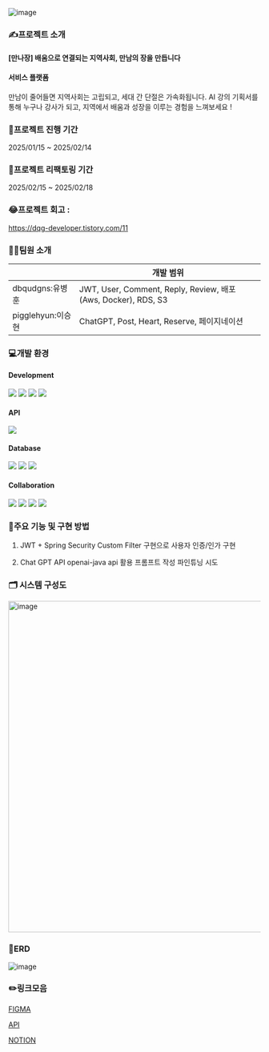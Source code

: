 ![image](https://github.com/user-attachments/assets/379a3840-eafc-4a02-acb8-42ca524c03ea)

### ✍프로젝트 소개
#### [만나장] 배움으로 연결되는 지역사회, 만남의 장을 만듭니다

####  서비스 플랫폼
만남이 줄어들면 지역사회는 고립되고, 세대 간 단절은 가속화됩니다. 
AI 강의 기획서를 통해 누구나 강사가 되고, 지역에서 배움과 성장을 이루는 경험을 느껴보세요 !

### 📅프로젝트 진행 기간 
2025/01/15 ~ 2025/02/14

### 💊프로젝트 리팩토링 기간
2025/02/15 ~ 2025/02/18

### 😂프로젝트 회고 : 
https://dqg-developer.tistory.com/11

### 👩‍💻팀원 소개

|  | 개발 범위 | 
| --- | --- | 
| dbqudgns:유병훈 | JWT, User, Comment, Reply, Review, 배포(Aws, Docker), RDS, S3   |
| pigglehyun:이승현 | ChatGPT, Post, Heart, Reserve, 페이지네이션  |

### 💻개발 환경

#### Development
<p>
  <img src="https://img.shields.io/badge/Java-6DB33F?style=flat-square&logoColor=white"/>
  <img src="https://img.shields.io/badge/Spring Boot-6DB33F?style=flat-square&logo=springboot&logoColor=white"/>
  <img src="https://img.shields.io/badge/Spring Data JPA-6DB33F?style=flat-square&logoColor=white"/>
  <img src="https://img.shields.io/badge/Spring Security-6DB33F?style=flat-square&logoColor=white"/>
</p>

#### API
<p>
  <img src="https://img.shields.io/badge/OpenAI-412991?style=flat-square&logoColor=white"/>
</p>

#### Database
<p>
 <img src="https://img.shields.io/badge/Amazon RDS-527FFF?style=flat-square&logoColor=white"/>
  <img src="https://img.shields.io/badge/MySQL-4479A1?style=flat-square&logo=springboot&logoColor=white"/>
  <img src="https://img.shields.io/badge/Amazon S3-569A31?style=flat-square&logo=mysql&logoColor=white"/>
</p>

#### Collaboration
<p>
 <img src="https://img.shields.io/badge/git-F05032?style=flat-square&logoColor=white"/>
 <img src="https://img.shields.io/badge/github-1817171?style=flat-square&logo=springboot&logoColor=white"/>
 <img src="https://img.shields.io/badge/notion-000000?style=flat-square&logo=springboot&logoColor=white"/>
 <img src="https://img.shields.io/badge/discord-5865F2?style=flat-square&logo=springboot&logoColor=white"/>
</p>


### 🧩주요 기능 및 구현 방법

1. JWT + Spring Security
Custom Filter 구현으로 사용자 인증/인가 구현

2. Chat GPT API 
openai-java api 활용
프롬프트 작성
파인튜닝 시도
   

### 🗂️ 시스템 구성도
<img width="1054" height="662" alt="image" src="https://github.com/user-attachments/assets/bc3be943-6abb-4e83-8fbb-dd7afdb71c99" />

### 📑ERD
![image](https://github.com/user-attachments/assets/9e80c4ba-3322-440e-9677-34145f4c94bc)


### ✏️링크모음
[FIGMA](https://www.figma.com/design/PnhVOCGVtxDUGJYPNV8AFW/%EB%A3%A8%ED%8A%B8%EC%9E%84%ED%8C%A9%ED%8A%B8_11%ED%8C%80?node-id=0-1&p=f&t=PAuMYOapFMEhf6Ms-0)   

[API](https://www.notion.so/17d07e8b59d98045a08bc620b4b945db?v=08ec40277c3b45bf831927edd2fdebe2)

[NOTION](https://www.notion.so/Project-17d07e8b59d98034a4d4fb8d3902bde2)
